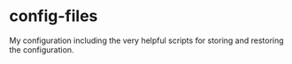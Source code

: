 config-files
============

My configuration including the very helpful scripts for storing and restoring the configuration.
